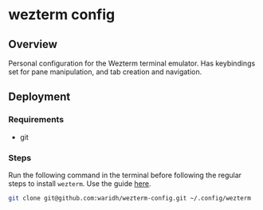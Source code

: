 # wezterm config

## Overview

Personal configuration for the Wezterm terminal emulator. Has keybindings set
for pane manipulation, and tab creation and navigation.

## Deployment

### Requirements

- git

### Steps

Run the following command in the terminal before following the regular steps
to install `wezterm`. Use the guide [here](https://wezfurlong.org/wezterm/install/linux.html#__tabbed_1_7).

```sh
git clone git@github.com:waridh/wezterm-config.git ~/.config/wezterm
```

